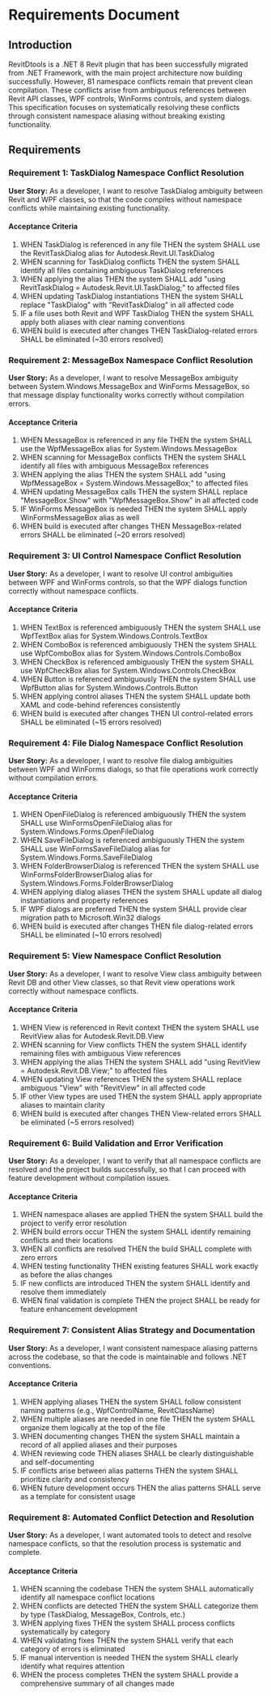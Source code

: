 # Requirements Document

## Introduction

RevitDtools is a .NET 8 Revit plugin that has been successfully migrated from .NET Framework, with the main project architecture now building successfully. However, 81 namespace conflicts remain that prevent clean compilation. These conflicts arise from ambiguous references between Revit API classes, WPF controls, WinForms controls, and system dialogs. This specification focuses on systematically resolving these conflicts through consistent namespace aliasing without breaking existing functionality.

## Requirements

### Requirement 1: TaskDialog Namespace Conflict Resolution

**User Story:** As a developer, I want to resolve TaskDialog ambiguity between Revit and WPF classes, so that the code compiles without namespace conflicts while maintaining existing functionality.

#### Acceptance Criteria

1. WHEN TaskDialog is referenced in any file THEN the system SHALL use the RevitTaskDialog alias for Autodesk.Revit.UI.TaskDialog
2. WHEN scanning for TaskDialog conflicts THEN the system SHALL identify all files containing ambiguous TaskDialog references
3. WHEN applying the alias THEN the system SHALL add "using RevitTaskDialog = Autodesk.Revit.UI.TaskDialog;" to affected files
4. WHEN updating TaskDialog instantiations THEN the system SHALL replace "TaskDialog" with "RevitTaskDialog" in all affected code
5. IF a file uses both Revit and WPF TaskDialog THEN the system SHALL apply both aliases with clear naming conventions
6. WHEN build is executed after changes THEN TaskDialog-related errors SHALL be eliminated (~30 errors resolved)

### Requirement 2: MessageBox Namespace Conflict Resolution

**User Story:** As a developer, I want to resolve MessageBox ambiguity between System.Windows.MessageBox and WinForms MessageBox, so that message display functionality works correctly without compilation errors.

#### Acceptance Criteria

1. WHEN MessageBox is referenced in any file THEN the system SHALL use the WpfMessageBox alias for System.Windows.MessageBox
2. WHEN scanning for MessageBox conflicts THEN the system SHALL identify all files with ambiguous MessageBox references
3. WHEN applying the alias THEN the system SHALL add "using WpfMessageBox = System.Windows.MessageBox;" to affected files
4. WHEN updating MessageBox calls THEN the system SHALL replace "MessageBox.Show" with "WpfMessageBox.Show" in all affected code
5. IF WinForms MessageBox is needed THEN the system SHALL apply WinFormsMessageBox alias as well
6. WHEN build is executed after changes THEN MessageBox-related errors SHALL be eliminated (~20 errors resolved)

### Requirement 3: UI Control Namespace Conflict Resolution

**User Story:** As a developer, I want to resolve UI control ambiguities between WPF and WinForms controls, so that the WPF dialogs function correctly without namespace conflicts.

#### Acceptance Criteria

1. WHEN TextBox is referenced ambiguously THEN the system SHALL use WpfTextBox alias for System.Windows.Controls.TextBox
2. WHEN ComboBox is referenced ambiguously THEN the system SHALL use WpfComboBox alias for System.Windows.Controls.ComboBox
3. WHEN CheckBox is referenced ambiguously THEN the system SHALL use WpfCheckBox alias for System.Windows.Controls.CheckBox
4. WHEN Button is referenced ambiguously THEN the system SHALL use WpfButton alias for System.Windows.Controls.Button
5. WHEN applying control aliases THEN the system SHALL update both XAML and code-behind references consistently
6. WHEN build is executed after changes THEN UI control-related errors SHALL be eliminated (~15 errors resolved)

### Requirement 4: File Dialog Namespace Conflict Resolution

**User Story:** As a developer, I want to resolve file dialog ambiguities between WPF and WinForms dialogs, so that file operations work correctly without compilation errors.

#### Acceptance Criteria

1. WHEN OpenFileDialog is referenced ambiguously THEN the system SHALL use WinFormsOpenFileDialog alias for System.Windows.Forms.OpenFileDialog
2. WHEN SaveFileDialog is referenced ambiguously THEN the system SHALL use WinFormsSaveFileDialog alias for System.Windows.Forms.SaveFileDialog
3. WHEN FolderBrowserDialog is referenced THEN the system SHALL use WinFormsFolderBrowserDialog alias for System.Windows.Forms.FolderBrowserDialog
4. WHEN applying dialog aliases THEN the system SHALL update all dialog instantiations and property references
5. IF WPF dialogs are preferred THEN the system SHALL provide clear migration path to Microsoft.Win32 dialogs
6. WHEN build is executed after changes THEN file dialog-related errors SHALL be eliminated (~10 errors resolved)

### Requirement 5: View Namespace Conflict Resolution

**User Story:** As a developer, I want to resolve View class ambiguity between Revit DB and other View classes, so that Revit view operations work correctly without namespace conflicts.

#### Acceptance Criteria

1. WHEN View is referenced in Revit context THEN the system SHALL use RevitView alias for Autodesk.Revit.DB.View
2. WHEN scanning for View conflicts THEN the system SHALL identify remaining files with ambiguous View references
3. WHEN applying the alias THEN the system SHALL add "using RevitView = Autodesk.Revit.DB.View;" to affected files
4. WHEN updating View references THEN the system SHALL replace ambiguous "View" with "RevitView" in all affected code
5. IF other View types are used THEN the system SHALL apply appropriate aliases to maintain clarity
6. WHEN build is executed after changes THEN View-related errors SHALL be eliminated (~5 errors resolved)

### Requirement 6: Build Validation and Error Verification

**User Story:** As a developer, I want to verify that all namespace conflicts are resolved and the project builds successfully, so that I can proceed with feature development without compilation issues.

#### Acceptance Criteria

1. WHEN namespace aliases are applied THEN the system SHALL build the project to verify error resolution
2. WHEN build errors occur THEN the system SHALL identify remaining conflicts and their locations
3. WHEN all conflicts are resolved THEN the build SHALL complete with zero errors
4. WHEN testing functionality THEN existing features SHALL work exactly as before the alias changes
5. IF new conflicts are introduced THEN the system SHALL identify and resolve them immediately
6. WHEN final validation is complete THEN the project SHALL be ready for feature enhancement development

### Requirement 7: Consistent Alias Strategy and Documentation

**User Story:** As a developer, I want consistent namespace aliasing patterns across the codebase, so that the code is maintainable and follows .NET conventions.

#### Acceptance Criteria

1. WHEN applying aliases THEN the system SHALL follow consistent naming patterns (e.g., WpfControlName, RevitClassName)
2. WHEN multiple aliases are needed in one file THEN the system SHALL organize them logically at the top of the file
3. WHEN documenting changes THEN the system SHALL maintain a record of all applied aliases and their purposes
4. WHEN reviewing code THEN aliases SHALL be clearly distinguishable and self-documenting
5. IF conflicts arise between alias patterns THEN the system SHALL prioritize clarity and consistency
6. WHEN future development occurs THEN the alias patterns SHALL serve as a template for consistent usage

### Requirement 8: Automated Conflict Detection and Resolution

**User Story:** As a developer, I want automated tools to detect and resolve namespace conflicts, so that the resolution process is systematic and complete.

#### Acceptance Criteria

1. WHEN scanning the codebase THEN the system SHALL automatically identify all namespace conflict locations
2. WHEN conflicts are detected THEN the system SHALL categorize them by type (TaskDialog, MessageBox, Controls, etc.)
3. WHEN applying fixes THEN the system SHALL process conflicts systematically by category
4. WHEN validating fixes THEN the system SHALL verify that each category of errors is eliminated
5. IF manual intervention is needed THEN the system SHALL clearly identify what requires attention
6. WHEN the process completes THEN the system SHALL provide a comprehensive summary of all changes made